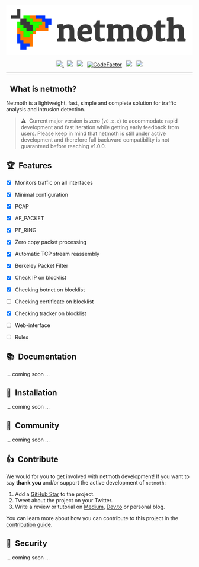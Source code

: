 <p align="center">
    <a href="https://netmoth.com" target="_blank" rel="noopener">
        <img src="https://github.com/netmoth/.github/raw/main/img/logo.svg" alt="A lightweight, fast, simple and complete solution for traffic analysis and intrusion detection" />
    </a>
</p>

<p align="center">
    <a href="https://github.com/netmoth/netmoth/releases">
    <img src="https://img.shields.io/github/v/release/netmoth/netmoth?sort=semver&label=Release&color=651FFF" />
    </a>
    &nbsp;
    <a href="/LICENSE"><img src="https://img.shields.io/badge/license-Apache--2.0-green.svg"></a>
    &nbsp;
    <a href="https://goreportcard.com/report/github.com/netmoth/netmoth"><img src="https://goreportcard.com/badge/github.com/netmoth/netmoth"></a>
    &nbsp;
    <a href="https://www.codefactor.io/repository/github/netmoth/netmoth"><img src="https://www.codefactor.io/repository/github/netmoth/netmoth/badge" alt="CodeFactor" /></a>
    &nbsp;
    <a href="https://github.com/netmoth/netmoth"><img src="https://img.shields.io/badge/backend-go-orange.svg"></a>
    &nbsp;
    <a href="https://github.com/netmoth/netmoth/blob/main/go.mod"><img src="https://img.shields.io/github/go-mod/go-version/netmoth/netmoth?color=7fd5ea"></a>
</p>

---

## &nbsp;&nbsp;What is netmoth?

Netmoth is a lightweight, fast, simple and complete solution for traffic analysis and intrusion detection.

> ⚠️&nbsp;&nbsp;Current major version is zero (`v0.x.x`) to accommodate rapid development and fast iteration while getting early feedback from users. Please keep in mind that netmoth is still under active development and therefore full backward compatibility is not guaranteed before reaching v1.0.0.


## 🏆&nbsp;&nbsp;Features

- [x] Monitors traffic on all interfaces
- [x] Minimal configuration
- [x] PCAP
- [x] AF_PACKET 
- [x] PF_RING
- [x] Zero copy packet processing
- [x] Automatic TCP stream reassembly
- [x] Berkeley Packet Filter
- [x] Check IP on blocklist
- [x] Checking botnet on blocklist
- [ ] Checking certificate on blocklist
- [x] Checking tracker on blocklist
- [ ] Web-interface
- [ ] Rules




## 📚&nbsp;&nbsp;Documentation

... coming soon ...

## 🏁&nbsp;&nbsp;Installation

... coming soon ...

## 👑&nbsp;&nbsp;Community

... coming soon ...

## 👍&nbsp;&nbsp;Contribute

We would for you to get involved with netmoth development! If you want to say **thank you** and/or support the active development of `netmoth`:

1. Add a [GitHub Star](https://github.com/netmoth/netmoth/stargazers) to the project.
2. Tweet about the project on your Twitter.
3. Write a review or tutorial on [Medium](https://medium.com/), [Dev.to](https://dev.to/) or personal blog.

You can learn more about how you can contribute to this project in the [contribution guide](CONTRIBUTING.md).

## 🚨&nbsp;&nbsp;Security

... coming soon ...

